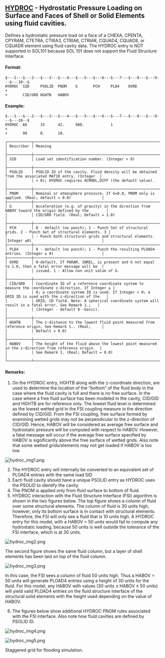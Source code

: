 ## [HYDROC](https://help.hexagonmi.com/bundle/MSC_Nastran_2022.4/page/Nastran_Combined_Book/qrg/bulkfgil/TOC.HYDROC.xhtml) - Hydrostatic Pressure Loading on Surface and Faces of Shell or Solid Elements using fluid cavities.

Defines a hydrostatic pressure load on a face of a CHEXA, CPENTA, CPYRAM, CTETRA, CTRIA3, CTRIA6, CTRIAR, CQUAD4, CQUAD8, or CQUADR element using fluid cavity data. The HYDROC entry is NOT supported in SOL101 because SOL 101 does not support the Fluid Structure Interface.

#### Format:

```nastran
$---1---$---2---$---3---$---4---$---5---$---6---$---7---$---8---$---9---$---10--$
HYDROC  SID     PSOLID  PNOM    G       PCH     PLD4    OVRD            +       
+       CID/GRD HGHTB   HABOV                                                   
```

#### Example:

```nastran
$---1---$---2---$---3---$---4---$---5---$---6---$---7---$---8---$---9---$---10--$
HYDROC  66      33      42.     980.            1                       +       
+       99      0.      10.                                                     
```

```text
┌───────────┬────────────────────────────────────────────────────────────────────────────────────────────────────┐
│ Describer │ Meaning                                                                                            │
├───────────┼────────────────────────────────────────────────────────────────────────────────────────────────────┤
│ SID       │ Load set identification number. (Integer > 0)                                                      │
├───────────┼────────────────────────────────────────────────────────────────────────────────────────────────────┤
│ PSOLID    │ PSOLID ID of the cavity. Fluid density will be obtained from the associated MAT10 entry. (Integer  │
│           │ > 0); HYDROC requires ACMODL,DIFF (the default value).                                             │
├───────────┼────────────────────────────────────────────────────────────────────────────────────────────────────┤
│ PNOM      │ Nominal or atmosphere pressure. If G=0.0, PNOM only is applied. (Real; default = 0.0)              │
├───────────┼────────────────────────────────────────────────────────────────────────────────────────────────────┤
│ G         │ Acceleration (e.g. of gravity) in the direction from HABOV toward the origin defined by the        │
│           │ CID/GRD field. (Real; Default = 1.0)                                                               │
├───────────┼────────────────────────────────────────────────────────────────────────────────────────────────────┤
│ PCH       │ 0 - default (no punch); 1 - Punch Set of structural grids. 2 - Punch Set of structural elements. 3 │
│           │ - Punch both structural grids and structural elements. (Integer ≥0)                                │
├───────────┼────────────────────────────────────────────────────────────────────────────────────────────────────┤
│ PLD4      │ 0 - default (no punch); 1 - Punch the resulting PLOAD4 entries. (Integer ≥ 0)                      │
├───────────┼────────────────────────────────────────────────────────────────────────────────────────────────────┤
│ OVRD      │ 0-default. If PARAM, INREL, is present and G not equal to 1.0, then a fatal error message will be  │
│           │ issued. 1 - Allow non unit value of G.                                                             │
├───────────┼────────────────────────────────────────────────────────────────────────────────────────────────────┤
│ CID/GRD   │ Coordinate ID of a reference coordinate system to measure the coordinate z-direction. If Integer ≥ │
│           │ 0; a coordinate system ID is used. If Integer < 0; a GRID ID is used with the z-direction of the   │
│           │ GRID, CD field. Note: A spherical coordinate system will result in a fatal error. See Remark 1.;   │
│           │ (Integer - default 0 -basic).                                                                      │
├───────────┼────────────────────────────────────────────────────────────────────────────────────────────────────┤
│ HGHTB     │ The z-distance to the lowest fluid point measured from reference origin. See Remark 1.. (Real;     │
│           │ Default = 0.0)                                                                                     │
├───────────┼────────────────────────────────────────────────────────────────────────────────────────────────────┤
│ HABOV     │ The height of the fluid above the lowest point measured in the z-direction from reference origin.  │
│           │ See Remark 1. (Real; Default = 0.0)                                                                │
└───────────┴────────────────────────────────────────────────────────────────────────────────────────────────────┘
```

#### Remarks:

1. On the HYDROC entry, HGHTB along with the z-coordinate direction, are used to determine the location of the “bottom” of the fluid body in the case where the fluid cavity is full and there is no free surface.
In the case where a free fluid surface has been modeled in the cavity, CID/GID and HGHTB are for reference only. The lowest fluid level is determined as the lowest wetted grid in the FSI coupling measure in the direction defined by CID/GID. From the FSI coupling, free surface formed by examining wetted grids may not be perpendicular to the z-direction of CID/GID. Hence, HABOV will be considered as average free surface and hydrostatic pressure will be computed with respect to HABOV. However, a fatal message will occur if the average free surface specified by HABOV is significantly above the free surface of wetted grids. Also note that some wetted grids/elements may not get loaded if HABOV is too low.

![hydroc_img1.png](https://help-be.hexagonmi.com/bundle/MSC_Nastran_2022.4/page/Nastran_Combined_Book/qrg/bulkfgil/../../../assets/hydroc_img1.png?_LANG=enus)

2. The HYDROC entry will internally be converted to an equivalent set of PLOAD4 entries with the same load SID
3. Each fluid cavity should have a unique PSOLID entry as HYDROC uses the PSOLID to identify the cavity.
4. The PNOM is applied only from fluid surface to bottom of fluid.
5. HYDROC interaction with the Fluid Structure Interface (FSI) algorithm is shown in the two figures below. The top figure shows a column of fluid over some structural elements. The column of fluid is 30 units high, however, only its bottom surface is in contact with structural elements. Therefore, the FSI will only see a fluid that is 10 units high. A HYDROC entry for this model, with a HABOV = 50 units would fail to compute any hydrostatic loading, because 50 units is well outside the tolerance of the FSI interface, which is at 30 units.

![hydroc_img2.png](https://help-be.hexagonmi.com/bundle/MSC_Nastran_2022.4/page/Nastran_Combined_Book/qrg/bulkfgil/../../../assets/hydroc_img2.png?_LANG=enus)

The second figure shows the same fluid column, but a layer of shell elements has been laid on top of the fluid column.

![hydroc_img3.png](https://help-be.hexagonmi.com/bundle/MSC_Nastran_2022.4/page/Nastran_Combined_Book/qrg/bulkfgil/../../../assets/hydroc_img3.png?_LANG=enus)

In this case, the FSI sees a column of fluid 50 units high. Thus a HABOV = 50 units will generate PLOAD4 entries using a height of 30 units for the fluid. For this model, any HABOV with values (30 units ≤ HABOV ≤ 50 units) will yield valid PLOAD4 entries on the fluid structure interface of the structural solid elements with the height used depending on the value of HABOV.

6. The figures below show additional HYDROC PNOM rules associated with the FSI interface. Also note how fluid cavities are defined by PSOLID ID.

![hydroc_img4.png](https://help-be.hexagonmi.com/bundle/MSC_Nastran_2022.4/page/Nastran_Combined_Book/qrg/bulkfgil/../../../assets/hydroc_img4.png?_LANG=enus)

![hydroc_img5.png](https://help-be.hexagonmi.com/bundle/MSC_Nastran_2022.4/page/Nastran_Combined_Book/qrg/bulkfgil/../../../assets/hydroc_img5.png?_LANG=enus)

Staggered grid for flooding simulation.
